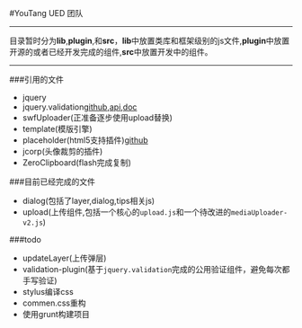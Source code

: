 #YouTang UED 团队

---
目录暂时分为**lib**,**plugin**,和**src**，**lib**中放置类库和框架级别的js文件,**plugin**中放置开源的或者已经开发完成的组件,**src**中放置开发中的组件。

---

###引用的文件
- jquery
- jquery.validation[github](https://github.com/jzaefferer/jquery-validation),[api](http://jqueryvalidation.org/validate),[doc](http://jqueryvalidation.org/reference/)
- swfUploader(正准备逐步使用upload替换)
- template(模版引擎)
- placeholder(html5支持插件)[github](https://github.com/mathiasbynens/jquery-placeholder)
- jcorp(头像裁剪的插件)
- ZeroClipboard(flash完成复制)


###目前已经完成的文件

- dialog(包括了layer,dialog,tips相关js)
- upload(上传组件,包括一个核心的``upload.js``和一个待改进的``mediaUploader-v2.js``)

###todo
- updateLayer(上传弹层)
- validation-plugin(基于``jquery.validation``完成的公用验证组件，避免每次都手写验证)
- stylus编译css
- commen.css重构
- 使用grunt构建项目
